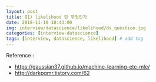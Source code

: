 ```yaml
---
layout: post
title: Q1) likelihood 란 무엇인가
date: 2018-11-10 18:43:00
img: interview/datascience/likelihood/ds_question.jpg
categories: [interview-datascience] 
tags: [interview, datascience, likelihood] # add tag
---
```


Reference :
- https://gaussian37.github.io/machine-learning-etc-mle/ 
- http://darkpgmr.tistory.com/62
